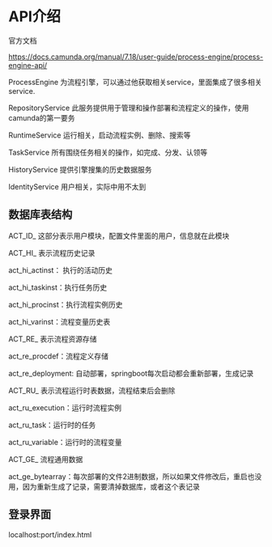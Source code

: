 # API介绍

官方文档

https://docs.camunda.org/manual/7.18/user-guide/process-engine/process-engine-api/

ProcessEngine
为流程引擎，可以通过他获取相关service，里面集成了很多相关service.

RepositoryService
此服务提供用于管理和操作部署和流程定义的操作，使用camunda的第一要务

RuntimeService
运行相关，启动流程实例、删除、搜索等

TaskService
所有围绕任务相关的操作，如完成、分发、认领等

HistoryService
提供引擎搜集的历史数据服务

IdentityService
用户相关，实际中用不太到

## 数据库表结构

ACT_ID_
这部分表示用户模块，配置文件里面的用户，信息就在此模块

ACT_HI_
表示流程历史记录

act_hi_actinst： 执行的活动历史

act_hi_taskinst：执行任务历史

act_hi_procinst：执行流程实例历史

act_hi_varinst：流程变量历史表

ACT_RE_
表示流程资源存储

act_re_procdef：流程定义存储

act_re_deployment: 自动部署，springboot每次启动都会重新部署，生成记录

ACT_RU_
表示流程运行时表数据，流程结束后会删除

act_ru_execution：运行时流程实例

act_ru_task：运行时的任务

act_ru_variable：运行时的流程变量

ACT_GE_
流程通用数据

act_ge_bytearray：每次部署的文件2进制数据，所以如果文件修改后，重启也没用，因为重新生成了记录，需要清掉数据库，或者这个表记录


## 登录界面

localhost:port/index.html


